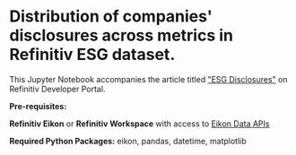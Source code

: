# Distribution of companies' disclosures across metrics in Refinitiv ESG dataset.

This Jupyter Notebook accompanies the article titled ["ESG Disclosures"](https://developers.refinitiv.com/en/article-catalog/article/esg-disclosures) on Refinitiv Developer Portal.

**Pre-requisites:** 

**Refinitiv Eikon** or **Refinitiv Workspace** with access to [Eikon Data APIs](https://developers.refinitiv.com/en/api-catalog/eikon/eikon-data-api)

**Required Python Packages:** eikon, pandas, datetime, matplotlib
